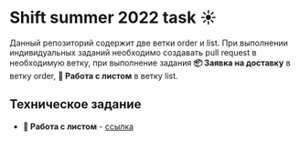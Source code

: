 # **Shift summer 2022 task ☀️**

Данный репозиторий содержит две ветки order и list. При выполнении индивидуальных заданий необходимо создавать pull request в необходимую ветку, при выполнение задания **📦 Заявка на доставку** в ветку order, **📑 Работа с листом** в ветку list.

## Техническое задание
- **📑 Работа с листом** - [ссылка](https://docs.google.com/document/d/1g8Q8svJ672z0YbZToJu5mAaCfD7Srn8RQPGvVyhbl5k/edit#heading=h.902ayobcet2u)
